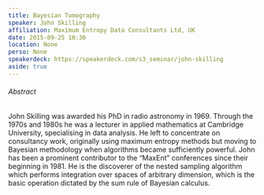 ```yaml
---
title: Bayesian Tomography 
speaker: John Skilling
affiliation: Maximum Entropy Data Consultants Ltd, UK
date: 2015-09-25 10:30
location: None
perso: None
speakerdeck: https://speakerdeck.com/s3_seminar/john-skilling
aside: true
---
```


###### Abstract
John Skilling was awarded his PhD in radio astronomy in 1969. Through
the 1970s and 1980s he was a lecturer in applied mathematics at
Cambridge University, specialising in data analysis. He left to
concentrate on consultancy work, originally using maximum entropy
methods but moving to Bayesian methodology when algorithms became
sufficiently powerful. John has been a prominent contributor to the
“MaxEnt” conferences since their beginning in 1981. He is the
discoverer of the nested sampling algorithm which performs integration
over spaces of arbitrary dimension, which is the basic operation
dictated by the sum rule of Bayesian calculus.